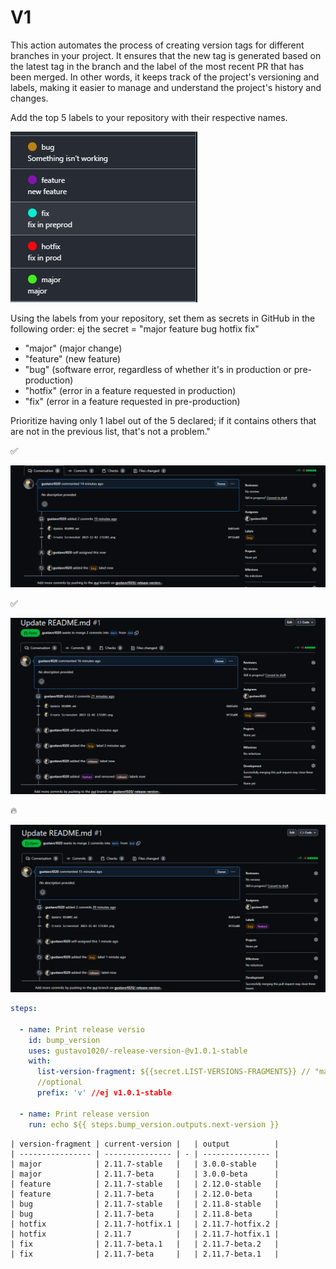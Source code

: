  # V1
This action automates the process of creating version tags for different branches in your project. It ensures that the new tag is generated based on the latest tag in the branch and the label of the most recent PR that has been merged. In other words, it keeps track of the project's versioning and labels, making it easier to manage and understand the project's history and changes.

Add the top 5 labels to your repository with their respective names.

![image](https://github.com/gustavo1020/-release-version-/blob/main/img/Screenshot%202023-11-02%20172203.png)


Using the labels from your repository, set them as secrets in GitHub in the following order: ej the secret = "major feature bug hotfix fix"
- "major" (major change)
- "feature" (new feature)
- "bug" (software error, regardless of whether it's in production or pre-production)
- "hotfix" (error in a feature requested in production)
- "fix" (error in a feature requested in pre-production)

Prioritize having only 1 label out of the 5 declared; if it contains others that are not in the previous list, that's not a problem."

:white_check_mark:

![image](https://github.com/gustavo1020/-release-version-/blob/main/img/Screenshot%202023-11-02%20173734.png)

:white_check_mark:

![image](https://github.com/gustavo1020/-release-version-/blob/main/img/image.png)

:fire:

![image](https://github.com/gustavo1020/-release-version-/blob/main/img/Screenshot%202023-11-02%20173845.png)

```yaml
steps:

  - name: Print release versio
    id: bump_version
    uses: gustavo1020/-release-version-@v1.0.1-stable
    with:
      list-version-fragment: ${{secret.LIST-VERSIONS-FRAGMENTS}} // "major feature bug hotfix fix"
      //optional
      prefix: 'v' //ej v1.0.1-stable
      
  - name: Print release version
    run: echo ${{ steps.bump_version.outputs.next-version }}
```

```
| version-fragment | current-version |   | output          |
| ---------------- | --------------- | - | --------------- |
| major            | 2.11.7-stable   |   | 3.0.0-stable    |
| major            | 2.11.7-beta     |   | 3.0.0-beta      |
| feature          | 2.11.7-stable   |   | 2.12.0-stable   |
| feature          | 2.11.7-beta     |   | 2.12.0-beta     |
| bug              | 2.11.7-stable   |   | 2.11.8-stable   |
| bug              | 2.11.7-beta     |   | 2.11.8-beta     |
| hotfix           | 2.11.7-hotfix.1 |   | 2.11.7-hotfix.2 |
| hotfix           | 2.11.7          |   | 2.11.7-hotfix.1 |
| fix              | 2.11.7-beta.1   |   | 2.11.7-beta.2   |
| fix              | 2.11.7-beta     |   | 2.11.7-beta.1   |
```
